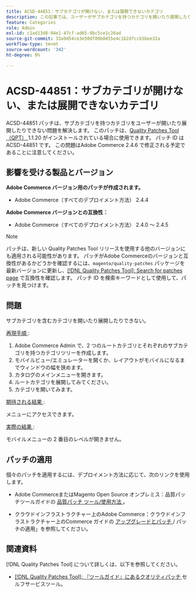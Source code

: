 ```yaml
---
title: ACSD-44851：サブカテゴリが開けない、または展開できないカテゴリ
description: この記事では、ユーザーがサブカテゴリを持つカテゴリを開いたり展開したりできない問題の解決策について説明します。
feature: Categories
role: Admin
exl-id: c1ad13d8-94e1-47cf-ad65-9bc5ce1c26ad
source-git-commit: 33a9d54ce3e50df89b0455e4c1b2dfccb5bee32a
workflow-type: tm+mt
source-wordcount: '342'
ht-degree: 0%

---
```


# ACSD-44851：サブカテゴリが開けない、または展開できないカテゴリ

ACSD-44851 パッチは、サブカテゴリを持つカテゴリをユーザーが開いたり展開したりできない問題を解決します。 このパッチは、[Quality Patches Tool （QPT） ](https://experienceleague.adobe.com/en/docs/commerce-knowledge-base/kb/announcements/commerce-announcements/magento-quality-patches-released-new-tool-to-self-serve-quality-patches)1.1.20 がインストールされている場合に使用できます。 パッチ ID は ACSD-44851 です。 この問題はAdobe Commerce 2.4.6 で修正される予定であることに注意してください。

## 影響を受ける製品とバージョン

**Adobe Commerce バージョン用のパッチが作成されます。**

* Adobe Commerce（すべてのデプロイメント方法） 2.4.4

**Adobe Commerce バージョンとの互換性：**

* Adobe Commerce（すべてのデプロイメント方法） 2.4.0 ～ 2.4.5

>[!NOTE]
>
>パッチは、新しい Quality Patches Tool リリースを使用する他のバージョンにも適用される可能性があります。 パッチがAdobe Commerceのバージョンと互換性があるかどうかを確認するには、`magento/quality-patches` パッケージを最新バージョンに更新し、[[!DNL Quality Patches Tool]: Search for patches page](https://experienceleague.adobe.com/tools/commerce-quality-patches/index.html) で互換性を確認します。 パッチ ID を検索キーワードとして使用して、パッチを見つけます。

## 問題

サブカテゴリを含むカテゴリを開いたり展開したりできない。

<u> 再現手順 </u>:

1. Adobe Commerce Admin で、2 つのルートカテゴリとそれぞれのサブカテゴリを持つカテゴリツリーを作成します。
1. モバイルビュー/エミュレーターを開くか、レイアウトがモバイルになるまでウィンドウの幅を狭めます。
1. カタログのメインメニューを開きます。
1. ルートカテゴリを展開してみてください。
1. カテゴリを開いてみます。

<u> 期待される結果 </u>:

メニューにアクセスできます。

<u> 実際の結果 </u>:

モバイルメニューの 2 番目のレベルが開きません。

## パッチの適用

個々のパッチを適用するには、デプロイメント方法に応じて、次のリンクを使用します。

* Adobe CommerceまたはMagento Open Source オンプレミス：品質パッチツールガイドの [ 品質パッチ ツール/使用方法 ](/help/tools/quality-patches-tool/usage.md)。

* クラウドインフラストラクチャー上のAdobe Commerce：クラウドインフラストラクチャー上のCommerce ガイドの [ アップグレードとパッチ ](https://experienceleague.adobe.com/docs/commerce-cloud-service/user-guide/develop/upgrade/apply-patches.html)/ パッチの適用」を参照してください。

## 関連資料

[!DNL Quality Patches Tool] について詳しくは、以下を参照してください。

* [[!DNL Quality Patches Tool]: 『ツールガイド』にあるクオリティパッチ ](/help/tools/quality-patches-tool/quality-patches-tool-to-self-serve-quality-patches.md) セルフサービスツール。
